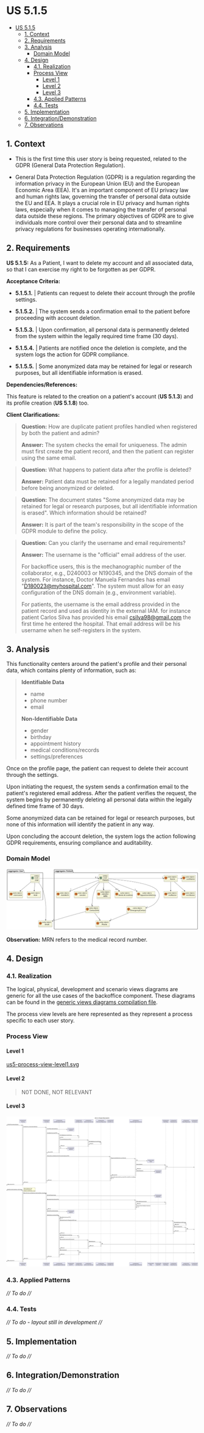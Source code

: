 # US 5.1.5

<!-- TOC -->
* [US 5.1.5](#us-515)
  * [1. Context](#1-context)
  * [2. Requirements](#2-requirements)
  * [3. Analysis](#3-analysis)
    * [Domain Model](#domain-model)
  * [4. Design](#4-design)
    * [4.1. Realization](#41-realization)
    * [Process View](#process-view)
      * [Level 1](#level-1)
      * [Level 2](#level-2)
      * [Level 3](#level-3)
    * [4.3. Applied Patterns](#43-applied-patterns)
    * [4.4. Tests](#44-tests)
  * [5. Implementation](#5-implementation)
  * [6. Integration/Demonstration](#6-integrationdemonstration)
  * [7. Observations](#7-observations)
<!-- TOC -->


## 1. Context

* This is the first time this user story is being requested, related to the GDPR (General Data Protection Regulation).


* General Data Protection Regulation (GDPR) is a regulation regarding the information privacy in the European Union (EU)
and the European Economic Area (EEA). It's an important component of EU privacy law and human rights law, governing the 
transfer of personal data outside the EU and EEA. It plays a crucial role in EU privacy and human rights laws, especially
when it comes to managing the transfer of personal data outside these regions. The primary objectives of GDPR are to give
individuals more control over their personal data and to streamline privacy regulations for businesses operating internationally.


## 2. Requirements

**US 5.1.5:** As a Patient, I want to delete my account and all associated data, so that I can exercise my right to be forgotten as per GDPR.

**Acceptance Criteria:**

- **5.1.5.1.** | Patients can request to delete their account through the profile settings.

- **5.1.5.2.** | The system sends a confirmation email to the patient before proceeding with account deletion.

- **5.1.5.3.** | Upon confirmation, all personal data is permanently deleted from the system within the legally required time frame (30 days).

- **5.1.5.4.** | Patients are notified once the deletion is complete, and the system logs the action for GDPR compliance.

- **5.1.5.5.** | Some anonymized data may be retained for legal or research purposes, but all identifiable information is erased.


**Dependencies/References:**

This feature is related to the creation on a patient's account (**US 5.1.3**) and its profile creation (**US 5.1.8**) too.

**Client Clarifications:**

> **Question:** How are duplicate patient profiles handled when registered by both the patient and admin?
>
> **Answer:** The system checks the email for uniqueness. The admin must first create the patient record, and then the patient can register using the same email.


> **Question:** What happens to patient data after the profile is deleted?
>
> **Answer:** Patient data must be retained for a legally mandated period before being anonymized or deleted.


> **Question:** The document states "Some anonymized data may be retained for legal or research purposes, but all identifiable
> information is erased". Which information should be retained?
>
> **Answer:** It is part of the team's responsibility in the scope of the GDPR module to define the policy.


> **Question:** Can you clarify the username and email requirements?
>
> **Answer:** The username is the "official" email address of the user.
>
> For backoffice users, this is the mechanographic number of the collaborator, e.g., D240003 or N190345, and the DNS domain
> of the system. For instance, Doctor Manuela Fernandes has email "D180023@myhospital.com". The system must allow for an
> easy configuration of the DNS domain (e.g., environment variable).
>
> For patients, the username is the email address provided in the patient record and used as identity in the external IAM.
> for instance patient Carlos Silva has provided his email csilva98@gmail.com the first time he entered the hospital. That
> email address will be his username when he self-registers in the system.


## 3. Analysis

This functionality centers around the patient's profile and their personal data, which contains plenty of information, such as:

>**Identifiable Data**
>- name
>- phone number
>- email
>
>**Non-Identifiable Data**
>- gender
>- birthday
>- appointment history
>- medical conditions/records
>- settings/preferences

Once on the profile page, the patient can request to delete their account through the settings.

Upon initiating the request, the system sends a confirmation email to the patient's registered email address. After the
patient verifies the request, the system begins by permanently deleting all personal data within the legally defined time
frame of 30 days.

Some anonymized data can be retained for legal or research purposes, but none of this information will identify the patient
in any way.

Upon concluding the account deletion, the system logs the action following GDPR requirements, ensuring compliance and
auditability.


### Domain Model

![domain-model.svg](diagrams/DM/domain-model.svg)

**Observation:** MRN refers to the medical record number.

## 4. Design

### 4.1. Realization

The logical, physical, development and scenario views diagrams are generic for all the use cases of the backoffice component.
These diagrams can be found in the [generic views diagrams compilation file](../../team-decisions/views/general-views.md).

The process view levels are here represented as they represent a process specific to each user story.

### Process View

#### Level 1

[us5-process-view-level1.svg](diagrams/Process_View/Level-1/us5-process-view-lvl1.svg)

#### Level 2

> N0T DONE, NOT RELEVANT

#### Level 3

![us5-process-view-level3.svg](diagrams/Process_View/Level-3/us5-process-view-lvl3.svg)


### 4.3. Applied Patterns

_// To do //_

### 4.4. Tests

_// To do - layout still in development //_ 


## 5. Implementation

_// To do //_

## 6. Integration/Demonstration

_// To do //_

## 7. Observations

_// To do //_